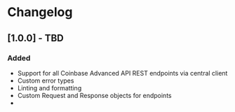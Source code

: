 # Changelog

## [1.0.0] - TBD

### Added

- Support for all Coinbase Advanced API REST endpoints via central client
- Custom error types
- Linting and formatting
- Custom Request and Response objects for endpoints
- 
